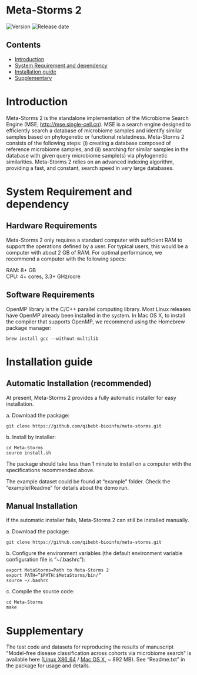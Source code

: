 # Meta-Storms 2

![Version](https://img.shields.io/badge/Version-std%202.2.1-brightgreen.svg)
![Release date](https://img.shields.io/badge/Release%20date-Jan.%204%2C%202019-brightgreen.svg)



## Contents

- [Introduction](#introduction)
- [System Requirement and dependency](#system-requirement-and-dependency)
- [Installation guide](#installation-guide)
- [Supplementary](#supplementary)

# Introduction

Meta-Storms 2 is the standalone implementation of the Microbiome Search Engine (MSE; http://mse.single-cell.cn). MSE is a search engine designed to efficiently search a database of microbiome samples and identify similar samples based on phylogenetic or functional relatedness. Meta-Storms 2 consists of the following steps: (i) creating a database composed of reference microbiome samples, and (ii) searching for similar samples in the database with given query microbiome sample(s) via phylogenetic similarities. Meta-Storms 2 relies on an advanced indexing algorithm, providing a fast, and constant, search speed in very large databases. 

# System Requirement and dependency

## Hardware Requirements

Meta-Storms 2 only requires a standard computer with sufficient RAM to support the operations defined by a user. For typical users, this would be a computer with about 2 GB of RAM. For optimal performance, we recommend a computer with the following specs:

  RAM: 8+ GB  
  CPU: 4+ cores, 3.3+ GHz/core

## Software Requirements

OpenMP library is the C/C++ parallel computing library. Most Linux releases have OpenMP already been installed in the system. In Mac OS X, to install the compiler that supports OpenMP, we recommend using the Homebrew package manager:
```
brew install gcc --without-multilib
```

# Installation guide

## Automatic Installation (recommended)

At present, Meta-Storms 2 provides a fully automatic installer for easy installation.

a. Download the package:
```
git clone https://github.com/qibebt-bioinfo/meta-storms.git	
```

b. Install by installer:
```
cd Meta-Storms
source install.sh
```

The package should take less than 1 minute to install on a computer with the specifications recommended above.

The example dataset could be found at “example” folder. Check the “example/Readme” for details about the demo run.

## Manual Installation

If the automatic installer fails, Meta-Storms 2 can still be installed manually.

a. Download the package:
```
git clone https://github.com/qibebt-bioinfo/meta-storms.git	
```

b. Configure the environment variables (the default environment variable configuration file is “~/.bashrc”):
```
export MetaStorms=Path to Meta-Storms 2
export PATH=”$PATH:$MetaStorms/bin/”
source ~/.bashrc
```
c. Compile the source code:
```
cd Meta-Storms
make
```

# Supplementary

The test code and datasets for reproducing the results of manuscript "Model-free disease classification across cohorts via microbiome search" is available here ([Linux X86_64](http://bioinfo.single-cell.cn/Released_Software/meta-storms/test_package/test_package_linux.tar.gz) / [Mac OS X](http://bioinfo.single-cell.cn/Released_Software/meta-storms/test_package/test_package_mac.tar.gz), ~ 892 MB). See “Readme.txt” in the package for usage and details.
